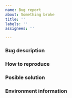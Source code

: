 ```yaml
---
name: Bug report
about: Something broke
title: ''
labels: ''
assignees: ''

---
```


### Bug description
<!-- Describe the issue, or paste the error encountered here -->

### How to reproduce
<!-- What are the steps to reproduce the reported issue 
```
git clone https://github.com/snuf/iomemory-vsl.git
cd iomemory-vsl
git checkout some-branch
cd root/usr/src/iomemory-vsl-3.2.16
make
** poof, broken token **
-->

### Posible solution
<!-- is a solution know, or any plausible suggestions -->

### Environment information
 <!-- Information about the system the module is used on
1. Linux kernel compiled against (uname -a)
2. The C compiler version used (gcc --version)
3. distribution, and version 
4. Branch of iomemory-vsl that is being compiled
5. FIO device used, if applicable
   * fio-status
   * lspci -b -nn
-->
